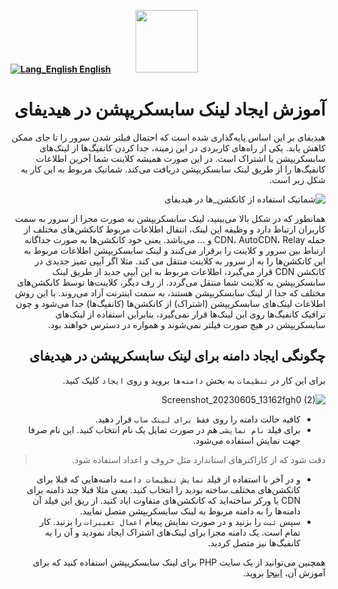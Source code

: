 [**![Lang_English](https://user-images.githubusercontent.com/125398461/229074810-599bd7f9-0bc1-44a9-b76e-90bf7e182314.png) English**](https://github.com/hiddify/hiddify-config/wiki/How-to-create-subscription-link-on-Hiddify)&nbsp;&nbsp;&nbsp;&nbsp;&nbsp;&nbsp;&nbsp;&nbsp;&nbsp;&nbsp;<a href="https://github.com/hiddify/hiddify-config/wiki/%D9%87%D9%85%D9%87-%D8%A2%D9%85%D9%88%D8%B2%D8%B4%E2%80%8C%D9%87%D8%A7-%D9%88-%D9%88%DB%8C%D8%AF%D8%A6%D9%88%D9%87%D8%A7"><img width="100" src="https://github.com/hiddify/hiddify-config/assets/125398461/3704cd84-eee6-4c45-abe7-3c02936bbebb" /></a>

<div dir="rtl" markdown="1">


# آموزش ایجاد لینک سابسکریپشن در هیدیفای
هیدیفای بر این اساس پایه‌گذاری شده است که احتمال فیلتر شدن سرور را تا جای ممکن کاهش یابد. یکی از راه‌های کاربردی در این زمینه، جدا کردن کانفیگ‌ها از لینک‌های سابسکریپشن یا اشتراک است. در این صورت همیشه کلاینت شما آخرین اطلاعات کانفیگ‌ها را از طریق لینک سابسکریپشن دریافت می‌کند. شماتیک مربوط به این کار به شکل زیر است.

![شماتیک استفاده از کانکشن_ها در هیدیفای](https://github.com/hiddify/hiddify-config/assets/125398461/78d13d69-01fd-49c0-bd14-44879a11c726)

همانطور که در شکل بالا می‌بینید، لینک سابسکریپشن به صورت مجزا از سرور به سمت کاربران ارتباط دارد و وظیفه این لینک، انتقال اطلاعات مربوط کانکشن‌های مختلف از جمله CDN، AutoCDN، Relay و ... می‌باشد. یعنی خود کانکشن‌ها به صورت جداگانه ارنباط بین سرور و کلاینت را برقرار می‌کنند و لینک سابسکریپشن اطلاعات مربوط به این کانکشن‌ها را به از سرور به کلاینت منتقل می کند. مثلا اگر آیپی تمیز جدیدی در کانکشن CDN قرار می‌گیرد، اطلاعات مربوط به این آیپی جدید از طریق لینک سابسکریپشن به کلاینت شما منتقل می‌گردد. از رف دیگر، کلاینت‌ها توسط کانکشن‌های مختلف که جدا از لینک سابسکریپشن هستند، به سمت اینترنت آزاد می‌روند. با این روش اطلاعات لینک‌های سابسکریپشن (اشتراک) از کانکشن‌ها (کانفیگ‌ها) جدا می‌شود و چون ترافیک کانفیگ‌ها روی این لینک‌ها قرار نمی‌گیرد، بنابراین استفاده از لینک‌های سابسکریپشن در هیچ صورت فیلتر نمی‌شوند و همواره در دسترس خواهند بود.

## چگونگی ایجاد دامنه برای لینک سابسکریپشن در هیدیفای
برای این کار در `تنظیمات` به بخش `دامنه‌ها` بروید و روی `ایجاد` کلیک کنید.


![Screenshot_20230605_13162fgh0 (2)](https://github.com/hiddify/hiddify-config/assets/125398461/4b29da66-2775-43ec-9e6f-fa4d6fd23162)

- کافیه حالت دامنه را روی `فقط برای لینک ساب` قرار دهید.
- برای فیلد `نام نمایشی` هم در صورت تمایل یک نام انتخاب کنید. این نام صرفا جهت نمایش استفاده می‌شود. 
> دقت شود که از کاراکترهای استاندارد مثل حروف و اعداد استفاده شود.
- و در آخر با استفاده از فیلد `نمایش تنظیمات دامنه` دامنه‌هایی که قبلا برای کانکشن‌های مختلف ساخته بودید را انتخاب کنید. یعنی مثلا قبلا چند دامنه برای CDN یا ورکر ساخته‌اید که کانکشن‌های متفاوت ایاد کنید. از ریق این فیلد آن دامنه‌ها را به دامنه مربوط به لینک سابسکریپشن متصل نمایید.
- سپس `ثبت` را بزنید و در صورت نمایش پیغام `اعمال تغییرات` را بزنید.
کار تمام است. یک دامنه مجزا برای لینک‌های اشتراک ایجاد نمودید و آن را به کانفیگ‌ها نیز متصل کردید.


همچنین می‌توانید از یک سایت PHP برای لینک سابسکریپشن استفاده کنید که برای آموزش آن، [اینجا](https://github.com/hiddify/hiddify-config/discussions/689) بروید.